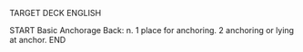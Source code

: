 TARGET DECK
ENGLISH

START
Basic
Anchorage
Back: n. 1 place for anchoring. 2 anchoring or lying at anchor.
END
